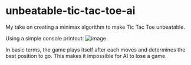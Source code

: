 # unbeatable-tic-tac-toe-ai
My take on creating a minimax algorithm to make Tic Tac Toe unbeatable.

Using a simple console printout:
![image](https://user-images.githubusercontent.com/79889721/198920930-ad9c4ac5-8d19-4d6e-8f43-f24c46d82da1.png)

In basic terms, the game plays itself after each moves and determines the best position to go. This makes it impossible for AI to lose a game.
